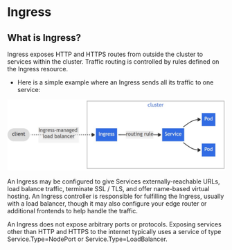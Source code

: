 # Ingress

## What is Ingress?

Ingress exposes HTTP and HTTPS routes from outside the cluster to services within the cluster. Traffic routing is controlled by rules defined on the Ingress resource.

- Here is a simple example where an Ingress sends all its traffic to one service:

<p align="center">
    <img src="../k8s-images\ingress_diagram.jpg" width="700px">
</p>

An Ingress may be configured to give Services externally-reachable URLs, load balance traffic, terminate SSL / TLS, and offer name-based virtual hosting. An Ingress controller is responsible for fulfilling the Ingress, usually with a load balancer, though it may also configure your edge router or additional frontends to help handle the traffic.

An Ingress does not expose arbitrary ports or protocols. Exposing services other than HTTP and HTTPS to the internet typically uses a service of type Service.Type=NodePort or Service.Type=LoadBalancer.
